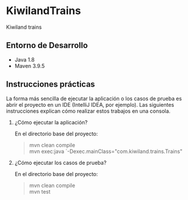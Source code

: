 # KiwilandTrains
Kiwiland trains


## Entorno de Desarrollo

* Java 1.8
* Maven 3.9.5

## Instrucciones prácticas

La forma más sencilla de ejecutar la aplicación o los casos de prueba es abrir el proyecto en un IDE (IntelliJ IDEA, por ejemplo).
Las siguientes instrucciones explican cómo realizar estos trabajos en una consola.

1. ¿Cómo ejecutar la aplicación?

   En el directorio base del proyecto:
   >mvn clean compile  
   >mvn exec:java `-Dexec.mainClass="com.kiwiland.trains.Trains"

2. ¿Cómo ejecutar los casos de prueba?

   En el directorio base del proyecto:
   >mvn clean compile  
   >mvn test

